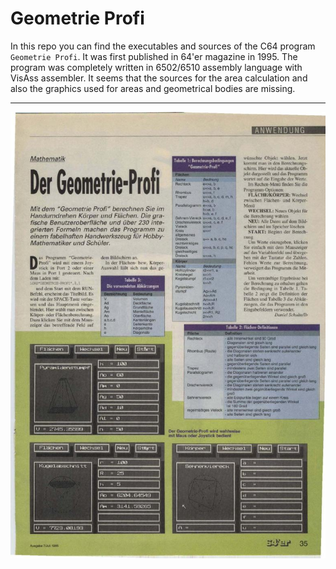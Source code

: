 # Geometrie Profi
In this repo you can find the executables and sources of the C64 program `Geometrie Profi`.
It was first published in 64'er magazine in 1995.
The program was completely written in 6502/6510 assembly language with VisAss assembler.
It seems that the sources for the area calculation and also the graphics used for areas and 
geometrical bodies are missing.

---

![64er 05/1995](64er_1995_07_print.jpg "64er 05/1995")
